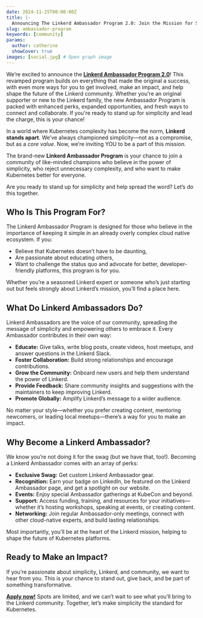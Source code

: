 ```yaml
---
date: 2024-11-25T00:00:00Z
title: |-
  Announcing The Linkerd Ambassador Program 2.0: Join the Mission for Simplicity
slug: ambassador-program
keywords: [community]
params:
  author: catherine
  showCover: true
images: [social.jpg] # Open graph image
---
```


We’re excited to announce the
[**Linkerd Ambassador Program 2.0**](/community/ambassadors-apply/)! This
revamped program builds on everything that made the original a success, with
even more ways for you to get involved, make an impact, and help shape the
future of the Linkerd community. Whether you're an original supporter or new to
the Linkerd family, the new Ambassador Program is packed with enhanced perks,
expanded opportunities, and fresh ways to connect and collaborate. If you're
ready to stand up for simplicity and lead the charge, this is your chance!

In a world where Kubernetes complexity has become the norm, **Linkerd stands
apart**. We’ve always championed simplicity—not as a compromise, but as a _core
value_. Now, we’re inviting YOU to be a part of this mission.

The brand-new **Linkerd Ambassador Program** is your chance to join a community
of like-minded champions who believe in the power of simplicity, who reject
unnecessary complexity, and who want to make Kubernetes better for everyone.

Are you ready to stand up for simplicity and help spread the word? Let’s do this
together.

## Who Is This Program For?

The Linkerd Ambassador Program is designed for those who believe in the
importance of keeping it simple in an already overly complex cloud native
ecosystem. If you:

- Believe that Kubernetes doesn’t have to be daunting,
- Are passionate about educating others,
- Want to challenge the status quo and advocate for better, developer-friendly
  platforms, this program is for you.

Whether you’re a seasoned Linkerd expert or someone who’s just starting out but
feels strongly about Linkerd’s mission, you’ll find a place here.

## What Do Linkerd Ambassadors Do?

Linkerd Ambassadors are the voice of our community, spreading the message of
simplicity and empowering others to embrace it. Every Ambassador contributes in
their own way:

- **Educate:** Give talks, write blog posts, create videos, host meetups, and
  answer questions in the Linkerd Slack.
- **Foster Collaboration:** Build strong relationships and encourage
  contributions.
- **Grow the Community:** Onboard new users and help them understand the power
  of Linkerd.
- **Provide Feedback:** Share community insights and suggestions with the
  maintainers to keep improving Linkerd.
- **Promote Globally:** Amplify Linkerd’s message to a wider audience.

No matter your style—whether you prefer creating content, mentoring newcomers,
or leading local meetups—there’s a way for you to make an impact.

## Why Become a Linkerd Ambassador?

We know you’re not doing it for the swag (but we have that, too!). Becoming a
Linkerd Ambassador comes with an array of perks:

- **Exclusive Swag:** Get custom Linkerd Ambassador gear.
- **Recognition:** Earn your badge on LinkedIn, be featured on the Linkerd
  Ambassador page, and get a spotlight on our website.
- **Events:** Enjoy special Ambassador gatherings at KubeCon and beyond.
- **Support:** Access funding, training, and resources for your
  initiatives—whether it’s hosting workshops, speaking at events, or creating
  content.
- **Networking:** Join regular Ambassador-only meetings, connect with other
  cloud-native experts, and build lasting relationships.

Most importantly, you’ll be at the heart of the Linkerd mission, helping to
shape the future of Kubernetes platforms.

## Ready to Make an Impact?

If you’re passionate about simplicity, Linkerd, and community, we want to hear
from you. This is your chance to stand out, give back, and be part of something
transformative.

[**Apply now!**](/community/ambassadors-apply/) Spots are limited, and we can’t
wait to see what you’ll bring to the Linkerd community. Together, let’s make
simplicity the standard for Kubernetes.
